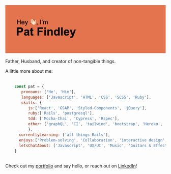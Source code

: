 ![header](https://github.com/Patfindley/Patfindley/blob/main/header.png?raw=true)

<p >Father, Husband, and creator of non-tangible things.</p>
  <p > A little more about me: </p>
  
```js  
    
    const pat = {
       pronouns: ['He', 'Him'],
       languages: ['Javascript', 'HTML', 'CSS', 'SCSS', 'Ruby'],
       skills: {
          js:['React', 'GSAP', 'Styled-Components', 'jQuery'],
          ruby:['Rails', 'postgresql'],
          tdd: ['Mocha-Chai', 'Cypress', 'Rspec'],
          other: ['graphQL', 'CI', 'tailwind', 'bootstrap', 'Heroku', 'SQL']
          },
      currentlyLearning: ['all things Rails'],
      enjoys:['Problem-solving', 'Collaboration', 'interactive design', 'organization'],
      letsChatAbout: ['Javascript', 'UX/UI', 'Music', 'Guitars & Effects', 'Video Games']
    }
  
```
<p>Check out my <a href='patfindleycodes.com' target='_blank'>portfolio</a> and say hello, or reach out on <a href='https://www.linkedin.com/in/patfindley/' target='_blank'>LinkedIn</a>!</p>

<!-- ### Currently Working On:
My <a href='patfindleycodes.com' target='_blank'>Portfolio Website</a> <br/>
An App with some friends to decide <a href='https://mysterious-cove-94790.herokuapp.com/' target='_blank'>What We Eatin'</a> -->

